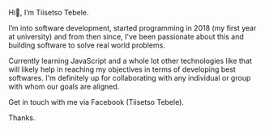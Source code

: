 Hi👋, I’m Tiisetso Tebele.

I’m into software development, started programming in 2018 (my first year at university) and from then since, I've been passionate about this and building software to solve real world problems.

Currently learning JavaScript and a whole lot other technologies like that will likely help in reaching my objectives in terms of developing best softwares.
I'm definitely up for collaborating with any individual or group with whom our goals are aligned.

Get in touch with me via Facebook (Tiisetso Tebele).

Thanks.

